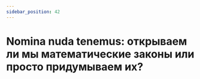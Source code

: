 ```yaml
---
sidebar_position: 42
---
```


# Nomina nuda tenemus: открываем ли мы математические законы или просто придумываем их?
